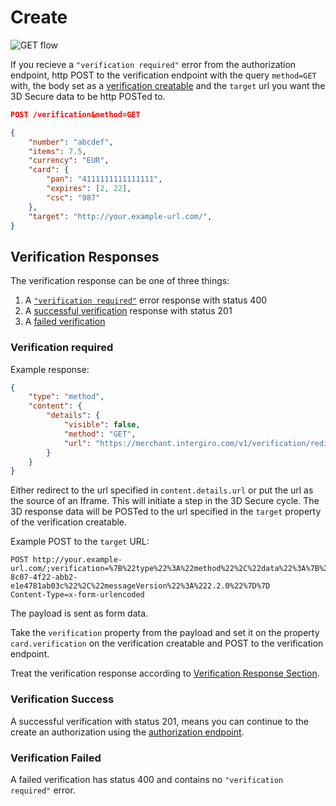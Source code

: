 # Create

<img :src="$withBase('/assets/img/merchant/verification/get-flow.jpg')" alt="GET flow">


If you recieve a `"verification required"` error from the authorization endpoint, http POST to the verification endpoint with the query `method=GET` with, the body set as a [verification creatable](./reference.html#verification-creatable) and the `target` url you want the 3D Secure data to be http POSTed to. 

``` JSON {1}
POST /verification&method=GET

{
    "number": "abcdef",
    "items": 7.5,
    "currency": "EUR",
    "card": {
		"pan": "4111111111111111",
		"expires": [2, 22],
		"csc": "987"
    },
    "target": "http://your.example-url.com/",
}
```

## Verification Responses

The verification response can be one of three things: 
1. A [`"verification required"`](./create.html#verification-required) error response with status 400
2. A [successful verification](./create.html#verification-success) response with status 201
3. A [failed verification](./create.html#verification-failed)
### Verification required 

Example response:
``` json
{
    "type": "method",
    "content": {
        "details": {
            "visible": false,
            "method": "GET",
            "url": "https://merchant.intergiro.com/v1/verification/redirect?target=https://3dsecure.io/&origin=http://your.example-url.com/&v=2.2.0"
        }
    }
}
```

Either redirect to the url specified in `content.details.url` or put the url as the source of an Iframe.
This will initiate a step in the 3D Secure cycle.
The 3D response data will be POSTed to the url specified in the `target` property of the verification creatable. 


Example POST to the `target` URL:
``` {1}
POST http://your.example-url.com/;verification=%7B%22type%22%3A%22method%22%2C%22data%22%3A%7B%22threeDSServerTransID%22%3A%22454c0f37-8c07-4f22-abb2-e1e4781ab03c%22%2C%22messageVersion%22%3A%222.2.0%22%7D%7D
Content-Type=x-form-urlencoded
``` 

The payload is sent as form data.

Take the `verification` property from the payload and set it on the property `card.verification` on the verification creatable and POST to the verification endpoint.

Treat the verification response according to [Verification Response Section](./create.html#verification-required).
### Verification Success
A successful verification with status 201, means you can continue to the create an authorization using the [authorization endpoint](../authorization/create.html).

### Verification Failed
A failed verification has status 400 and contains no `"verification required"` error.


